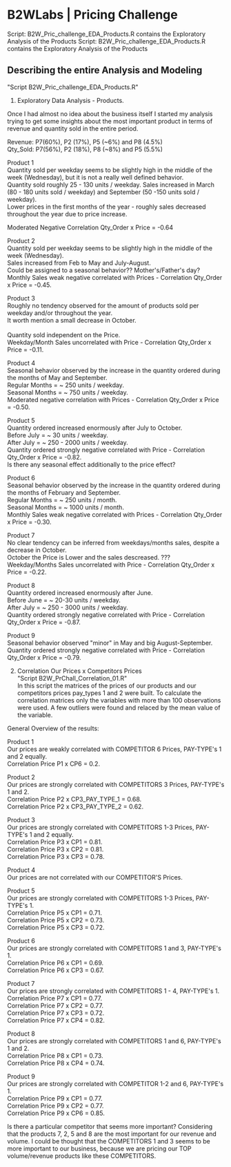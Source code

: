 # B2WLabs | Pricing Challenge

Script: B2W_Pric_challenge_EDA_Products.R contains the Exploratory Analysis of the Products 
Script: B2W_Pric_challenge_EDA_Products.R contains the Exploratory Analysis of the Products 

## Describing the entire Analysis and Modeling

"Script B2W_Pric_challenge_EDA_Products.R"

1. Exploratory Data Analysis - Products. <br>

Once I had almost no idea about the business itself I started my analysis trying to get some insights about the most important product in terms of revenue and quantity sold in the entire period. <br>

Revenue: P7(60%), P2 (17%), P5 (~6%) and P8 (4.5%) <br>
Qty_Sold: P7(56%), P2 (18%), P8 (~8%) and P5 (5.5%)<br>

Product 1 <br>
Quantity sold per weekday seems to be slightly high in the middle of the week (Wednesday), but it is not a really well defined behavior. <br>
Quantity sold roughly 25 - 130 units / weekday. Sales increased in March (80 - 180 units sold / weekday) and September (50 -150 units sold / weekday). <br>
Lower prices in the first months of the year - roughly sales decreased throughout the year due to price increase. <br>

Moderated Negative Correlation Qty_Order x Price = -0.64 <br>

Product 2 <br>
Quantity sold per weekday seems to be slightly high in the middle of the week (Wednesday). <br>
Sales increased from Feb to May and July-August. <br>
Could be assigned to a seasonal behavior?? Mother's/Father's day?
Monthly Sales weak negative correlated with Prices - Correlation Qty_Order x Price = -0.45. <br>

Product 3 <br>
Roughly no tendency observed for the amount of products sold per weekday and/or throughout the year. <br>
It worth mention a small decrease in October. <br>	
Quantity sold independent on the Price. <br>
Weekday/Month Sales uncorrelated with Price - Correlation Qty_Order x Price = -0.11. <br>

Product 4 <br>
Seasonal behavior observed by the increase in the quantity ordered during the months of May and September. <br>
Regular Months = ~ 250 units / weekday. <br>
Seasonal Months = ~ 750 units / weekday. <br>
Moderated negative correlation with Prices - Correlation Qty_Order x Price = -0.50. <br>

Product 5 <br>
Quantity ordered increased enormously after July to October. <br>
Before July = ~ 30 units / weekday. <br>
After July = ~ 250 - 2000 units / weekday. <br>
Quantity ordered strongly negative correlated with Price - Correlation Qty_Order x Price = -0.82. <br>
Is there any seasonal effect additionally to the price effect? <br>

Product 6 <br>
Seasonal behavior observed by the increase in the quantity ordered during the months of February and September. <br>
Regular Months = ~ 250 units / month. <br>
Seasonal Months = ~ 1000 units / month. <br>
Monthly Sales weak negative correlated with Prices - Correlation Qty_Order x Price = -0.30. <br>

Product 7 <br>
No clear tendency can be inferred from weekdays/months sales, despite a decrease in October. <br>
October the Price is Lower and the sales descreased. ??? <br>
Weekday/Months Sales uncorrelated with Price - Correlation Qty_Order x Price = -0.22. <br>

Product 8 <br>
Quantity ordered increased enormously after June. <br>
Before June = ~ 20-30 units / weekday. <br>
After July = ~ 250 - 3000 units / weekday. <br>
Quantity ordered strongly negative correlated with Price - Correlation Qty_Order x Price = -0.87. <br>

Product 9 <br>
Seasonal behavior observed "minor" in May and big August-September. <br>
Quantity ordered strongly negative correlated with Price - Correlation Qty_Order x Price = -0.79. <br>

2. Correlation Our Prices x Competitors Prices <br>
"Script B2W_PrChall_Correlation_01.R" <br>
In this script the matrices of the prices of our products and our competitors prices pay_types 1 and 2 were built.
To calculate the correlation matrices only the variables with more than 100 observations were used.
A few outliers were found and relaced by the mean value of the variable.

General Overview of the results:

Product 1 <br>
Our prices are weakly correlated with COMPETITOR 6 Prices, PAY-TYPE's 1 and 2 equally. <br>
Correlation Price P1 x CP6 = 0.2. <br>

Product 2 <br>
Our prices are strongly correlated with COMPETITORS 3 Prices, PAY-TYPE's 1 and 2. <br>
Correlation Price P2 x CP3_PAY_TYPE_1 = 0.68. <br>
Correlation Price P2 x CP3_PAY_TYPE_2 = 0.62. <br>

Product 3 <br>
Our prices are strongly correlated with COMPETITORS 1-3 Prices, PAY-TYPE's 1 and 2 equally. <br>
Correlation Price P3 x CP1 = 0.81. <br>
Correlation Price P3 x CP2 = 0.81. <br>
Correlation Price P3 x CP3 = 0.78. <br>

Product 4 <br>
Our prices are not correlated with our COMPETITOR'S Prices. <br>

Product 5 <br>
Our prices are strongly correlated with COMPETITORS 1-3 Prices, PAY-TYPE's 1. <br>
Correlation Price P5 x CP1 = 0.71. <br>
Correlation Price P5 x CP2 = 0.73. <br>
Correlation Price P5 x CP3 = 0.72. <br>

Product 6 <br>
Our prices are strongly correlated with COMPETITORS 1 and 3, PAY-TYPE's 1. <br>
Correlation Price P6 x CP1 = 0.69. <br>
Correlation Price P6 x CP3 = 0.67. <br>

Product 7 <br>
Our prices are strongly correlated with COMPETITORS 1 - 4, PAY-TYPE's 1. <br>
Correlation Price P7 x CP1 = 0.77. <br>
Correlation Price P7 x CP2 = 0.77. <br>
Correlation Price P7 x CP3 = 0.72. <br>
Correlation Price P7 x CP4 = 0.82. <br>

Product 8 <br>
Our prices are strongly correlated with COMPETITORS 1 and 6, PAY-TYPE's 1 and 2. <br>
Correlation Price P8 x CP1 = 0.73. <br>
Correlation Price P8 x CP4 = 0.74. <br>

Product 9 <br>
Our prices are strongly correlated with COMPETITOR 1-2 and 6, PAY-TYPE's 1. <br>
Correlation Price P9 x CP1 = 0.77. <br>
Correlation Price P9 x CP2 = 0.77. <br>
Correlation Price P9 x CP6 = 0.85. <br>

Is there a particular competitor that seems more important?
Considering that the products 7, 2, 5 and 8 are the most important for our revenue and volume.
I could be thought that the COMPETITORS 1 and 3 seems to be more important to our business, because 
we are pricing our TOP volume/revenue products like these COMPETITORS.